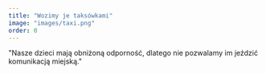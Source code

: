```yaml
---
title: "Wozimy je taksówkami"
image: "images/taxi.png"
order: 0
---
```


"Nasze dzieci mają obniżoną odporność, dlatego nie pozwalamy im jeździć komunikacją miejską."
